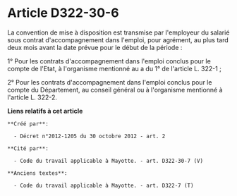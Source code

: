 # Article D322-30-6

La convention de mise à disposition est transmise par l'employeur du salarié sous contrat d'accompagnement dans l'emploi,
pour agrément, au plus tard deux mois avant la date prévue pour le début de la période : 

1° Pour les contrats d'accompagnement dans l'emploi conclus pour le compte de l'Etat, à l'organisme mentionné au a du 1° de
l'article L. 322-1 ; 

2° Pour les contrats d'accompagnement dans l'emploi conclus pour le compte du Département, au conseil général ou à
l'organisme mentionné à l'article L. 322-2.

**Liens relatifs à cet article**

	**Créé par**:

	  - Décret n°2012-1205 du 30 octobre 2012 - art. 2

	**Cité par**:

	  - Code du travail applicable à Mayotte. - art. D322-30-7 (V)

	**Anciens textes**:

	  - Code du travail applicable à Mayotte. - art. D322-7 (T)
